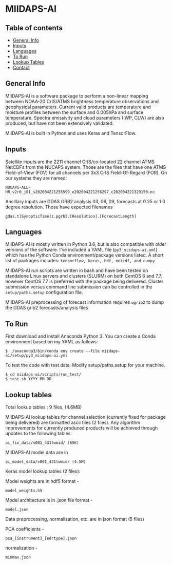 # MIIDAPS-AI

## Table of contents
* [General Info](#general-info)
* [Inputs](#inputs)
* [Languages](#languages)
* [To Run](#to-run)
* [Lookup Tables](#lookup-tables)
* [Contact](#contact)

## General Info 

MIIDAPS-AI is a software package to perform a non-linear mapping between NOAA-20 CrIS/ATMS brightness temperature
observations and geophysical parameters.  Current valid products are temperature and moisture profiles between the 
surface and 0.005hPa and surface temperature.  Spectra emissivity and cloud parameters (IWP, CLW) are also produced, but
have not been extensively validated.

MIIDAPS-AI is built in Python and uses Keras and TensorFlow.

## Inputs

Satellite inputs are the 2211 channel CrIS/co-located 22 channel ATMS NetCDFs from the NUCAPS system. Those are the files that have 
one ATMS Field-of-View (FOV) for all channels per 3x3 CrIS Field-Of-Regard (FOR).  On our systems they are named: 
```
NUCAPS-ALL-HR_v2r0_j01_s202004221255599_e202004221256297_c202004221329150.nc
```

Ancillary inputs are GDAS GRB2 analysis 03, 06, 09, forecasts at 0.25 or 1.0 degree resolution.  Those have expected 
filenames

```
gdas.t[SynopticTime]z.pgrb2.[Resolution].[ForecastLength]
```

## Languages

MIIDAPS-AI is mostly written in Python 3.6, but is also compatible with older versions of the software.  I've included 
a YAML file (```py3_miidaps-ai.yml```) which has the Python Conda environment/package versions listed.  A short list of packages includes:
```tensorflow, keras, hdf, netcdf, and numpy```

MIIDAPS-AI run scripts are written in bash and have been tested on standalone Linux servers and clusters (SLURM) on both 
CentOS 6 and 7.7; however CentOS 7.7 is preferred with the package being delivered.  Cluster submission versus command line
submission can be controlled in the ```setup/paths.setup``` configuration file.

MIIDAPS-AI preprocessing of forecast information requires ```wgrib2``` to dump the GDAS grib2 forecasts/analysis files

## To Run 

First download and install Anaconda Python 3.  You can create a Conda environment
based on my YAML as follows:

```
$ ./anaconda3/bin/conda env create --file miidaps-ai/setup/py3_miidaps-ai.yml
```

To test the code with test data.  Modify setup/paths.setup for your machine.  

```
$ cd miidaps-ai/scripts/run_test/
$ test.sh YYYY MM DD
```

## Lookup tables

Total lookup tables : 9 files, (4.6MB)

MIIDAPS-AI lookup tables for channel selection (currently fixed for package being delivered) are formatted ascii files (2 files). 
Any algorithm improvements for currently produced products will be achieved through updates to the following tables.

```
ai_fix_data/v001_431lwmid/ (65K)
```

MIIDAPS-AI model data are in 

```
ai_model_data/v001_431lwmid/ (4.5M)
```

Keras model lookup tables (2 files):

Model weights are in hdf5 format -

```
model_weights.h5
``` 

Model architecture is in .json file format -

```
model.json 
```

Data preprocessing, normalization, etc. are in json format (5 files) 

PCA coefficients - 

```
pca_[instrument]_[edrtype].json
```

normalization - 

```
minmax.json
```






